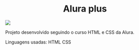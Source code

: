 <h1 align="center"> Alura plus</h1>
<p align="left">
<img src="http://img.shields.io/static/v1?label=STATUS&message=DONE&color=GREEN&style=for-the-badge"/>
</p>

Projeto desenvolvido seguindo o curso HTML e CSS da Alura. 

Linguagens usadas:
HTML
CSS 


